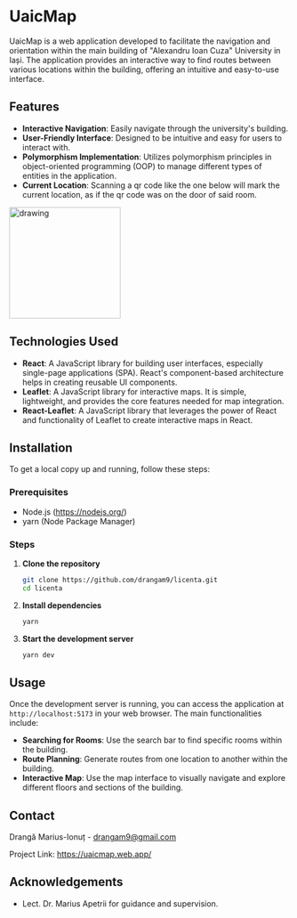 # UaicMap

UaicMap is a web application developed to facilitate the navigation and orientation within the main building of "Alexandru Ioan Cuza" University in Iași. The application provides an interactive way to find routes between various locations within the building, offering an intuitive and easy-to-use interface.

## Features

- **Interactive Navigation**: Easily navigate through the university's building.
- **User-Friendly Interface**: Designed to be intuitive and easy for users to interact with.
- **Polymorphism Implementation**: Utilizes polymorphism principles in object-oriented programming (OOP) to manage different types of entities in the application.
- **Current Location**: Scanning a qr code like the one below will mark the current location, as if the qr code was on the door of said room.

<img src="https://github.com/user-attachments/assets/57c115e5-8521-49d9-9869-b6dac0d0147e" alt="drawing" width="200"/>

## Technologies Used

- **React**: A JavaScript library for building user interfaces, especially single-page applications (SPA). React's component-based architecture helps in creating reusable UI components.
- **Leaflet**: A JavaScript library for interactive maps. It is simple, lightweight, and provides the core features needed for map integration.
- **React-Leaflet**: A JavaScript library that leverages the power of React and functionality of Leaflet to create interactive maps in React.

## Installation

To get a local copy up and running, follow these steps:

### Prerequisites

- Node.js (https://nodejs.org/)
- yarn (Node Package Manager)

### Steps

1. **Clone the repository**
   ```sh
   git clone https://github.com/drangam9/licenta.git
   cd licenta
   ```

2. **Install dependencies**
   ```sh
   yarn
   ```

3. **Start the development server**
   ```sh
   yarn dev
   ```

## Usage

Once the development server is running, you can access the application at `http://localhost:5173` in your web browser. The main functionalities include:

- **Searching for Rooms**: Use the search bar to find specific rooms within the building.
- **Route Planning**: Generate routes from one location to another within the building.
- **Interactive Map**: Use the map interface to visually navigate and explore different floors and sections of the building.

## Contact

Drangă Marius-Ionuț - drangam9@gmail.com

Project Link: 
https://uaicmap.web.app/

## Acknowledgements

- Lect. Dr. Marius Apetrii for guidance and supervision.

